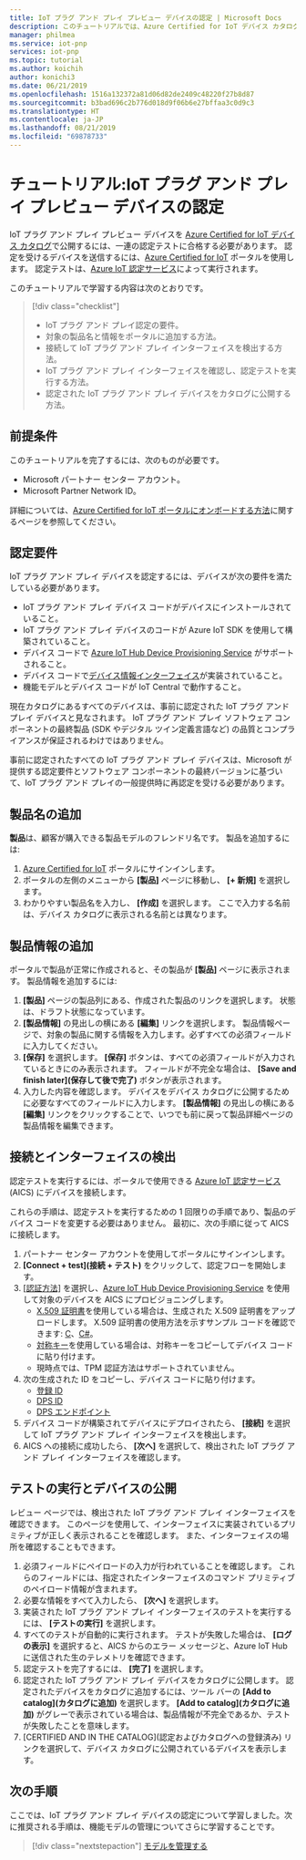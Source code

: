 ```yaml
---
title: IoT プラグ アンド プレイ プレビュー デバイスの認定 | Microsoft Docs
description: このチュートリアルでは、Azure Certified for IoT デバイス カタログに対象の製品の情報を追加し、デバイスを Azure IoT 認定サービスに接続して、IoT プラグ アンド プレイ認定テストを実行する方法について説明します。
manager: philmea
ms.service: iot-pnp
services: iot-pnp
ms.topic: tutorial
ms.author: koichih
author: konichi3
ms.date: 06/21/2019
ms.openlocfilehash: 1516a132372a81d06d82de2409c48220f27b8d87
ms.sourcegitcommit: b3bad696c2b776d018d9f06b6e27bffaa3c0d9c3
ms.translationtype: HT
ms.contentlocale: ja-JP
ms.lasthandoff: 08/21/2019
ms.locfileid: "69878733"
---
```

# <a name="tutorial-certify-your-iot-plug-and-play-preview-device"></a>チュートリアル:IoT プラグ アンド プレイ プレビュー デバイスの認定

IoT プラグ アンド プレイ プレビュー デバイスを [Azure Certified for IoT デバイス カタログ](https://aka.ms/iotdevcat)で公開するには、一連の認定テストに合格する必要があります。 認定を受けるデバイスを送信するには、[Azure Certified for IoT](https://aka.ms/ACFI) ポータルを使用します。 認定テストは、[Azure IoT 認定サービス](https://aka.ms/azure-iot-aics)によって実行されます。

このチュートリアルで学習する内容は次のとおりです。

> [!div class="checklist"]
> * IoT プラグ アンド プレイ認定の要件。
> * 対象の製品名と情報をポータルに追加する方法。
> * 接続して IoT プラグ アンド プレイ インターフェイスを検出する方法。
> * IoT プラグ アンド プレイ インターフェイスを確認し、認定テストを実行する方法。
> * 認定された IoT プラグ アンド プレイ デバイスをカタログに公開する方法。

## <a name="prerequisites"></a>前提条件

このチュートリアルを完了するには、次のものが必要です。

* Microsoft パートナー センター アカウント。
* Microsoft Partner Network ID。

詳細については、[Azure Certified for IoT ポータルにオンボードする方法](howto-onboard-portal.md)に関するページを参照してください。

## <a name="certification-requirements"></a>認定要件

IoT プラグ アンド プレイ デバイスを認定するには、デバイスが次の要件を満たしている必要があります。

* IoT プラグ アンド プレイ デバイス コードがデバイスにインストールされていること。
* IoT プラグ アンド プレイ デバイスのコードが Azure IoT SDK を使用して構築されていること。
* デバイス コードで [Azure IoT Hub Device Provisioning Service](../iot-dps/about-iot-dps.md) がサポートされること。
* デバイス コードで[デバイス情報インターフェイス](concepts-common-interfaces.md)が実装されていること。
* 機能モデルとデバイス コードが IoT Central で動作すること。

現在カタログにあるすべてのデバイスは、事前に認定された IoT プラグ アンド プレイ デバイスと見なされます。 IoT プラグ アンド プレイ ソフトウェア コンポーネントの最終製品 (SDK やデジタル ツイン定義言語など) の品質とコンプライアンスが保証されるわけではありません。

事前に認定されたすべての IoT プラグ アンド プレイ デバイスは、Microsoft が提供する認定要件とソフトウェア コンポーネントの最終バージョンに基づいて、IoT プラグ アンド プレイの一般提供時に再認定を受ける必要があります。

## <a name="add-product-name"></a>製品名の追加

**製品**は、顧客が購入できる製品モデルのフレンドリ名です。 製品を追加するには:

1. [Azure Certified for IoT](https://aka.ms/ACFI) ポータルにサインインします。
1. ポータルの左側のメニューから **[製品]** ページに移動し、 **[+ 新規]** を選択します。
1. わかりやすい製品名を入力し、 **[作成]** を選択します。 ここで入力する名前は、デバイス カタログに表示される名前とは異なります。

## <a name="add-product-information"></a>製品情報の追加

ポータルで製品が正常に作成されると、その製品が **[製品]** ページに表示されます。 製品情報を追加するには:

1. **[製品]** ページの製品列にある、作成された製品のリンクを選択します。 状態は、ドラフト状態になっています。
1. **[製品情報]** の見出しの横にある **[編集]** リンクを選択します。 製品情報ページで、対象の製品に関する情報を入力します。必ずすべての必須フィールドに入力してください。
1. **[保存]** を選択します。 **[保存]** ボタンは、すべての必須フィールドが入力されているときにのみ表示されます。 フィールドが不完全な場合は、 **[Save and finish later]\(保存して後で完了\)** ボタンが表示されます。
1. 入力した内容を確認します。 デバイスをデバイス カタログに公開するために必要なすべてのフィールドに入力します。 **[製品情報]** の見出しの横にある **[編集]** リンクをクリックすることで、いつでも前に戻って製品詳細ページの製品情報を編集できます。

## <a name="connect-and-discover-interfaces"></a>接続とインターフェイスの検出

認定テストを実行するには、ポータルで使用できる [Azure IoT 認定サービス](https://aka.ms/azure-iot-aics) (AICS) にデバイスを接続します。

これらの手順は、認定テストを実行するための 1 回限りの手順であり、製品のデバイス コードを変更する必要はありません。 最初に、次の手順に従って AICS に接続します。

1. パートナー センター アカウントを使用してポータルにサインインします。
1. **[Connect + test]\(接続 + テスト\)** をクリックして、認定フローを開始します。
1. [[認証方法]](../iot-dps/concepts-security.md#attestation-mechanism) を選択し、[Azure IoT Hub Device Provisioning Service](../iot-dps/about-iot-dps.md) を使用して対象のデバイスを AICS にプロビジョニングします。
   * [X.509 証明書](../iot-hub/iot-hub-security-x509-get-started.md#prerequisites)を使用している場合は、生成された X.509 証明書をアップロードします。 X.509 証明書の使用方法を示すサンプル コードを確認できます: [C](https://github.com/Azure/azure-iot-sdk-c/blob/master/iothub_client/samples/iothub_ll_client_x509_sample/iothub_ll_client_x509_sample.c)、[C#](../iot-hub/iot-hub-security-x509-get-started.md)。
   * [対称キー](../iot-dps/concepts-symmetric-key-attestation.md)を使用している場合は、対称キーをコピーしてデバイス コードに貼り付けます。
   * 現時点では、TPM 認証方法はサポートされていません。
1. 次の生成された ID をコピーし、デバイス コードに貼り付けます。
   * [登録 ID](../iot-dps/use-hsm-with-sdk.md)
   * [DPS ID](../iot-dps/tutorial-set-up-device.md#create-the-device-registration-software)
   * [DPS エンドポイント](../iot-dps/tutorial-set-up-device.md#create-the-device-registration-software)
1. デバイス コードが構築されてデバイスにデプロイされたら、 **[接続]** を選択して IoT プラグ アンド プレイ インターフェイスを検出します。
1. AICS への接続に成功したら、 **[次へ]** を選択して、検出された IoT プラグ アンド プレイ インターフェイスを確認します。

## <a name="run-tests-and-publish-the-device"></a>テストの実行とデバイスの公開

レビュー ページでは、検出された IoT プラグ アンド プレイ インターフェイスを確認できます。 このページを使用して、インターフェイスに実装されているプリミティブが正しく表示されることを確認します。 また、インターフェイスの場所を確認することもできます。

1. 必須フィールドにペイロードの入力が行われていることを確認します。 これらのフィールドには、指定されたインターフェイスのコマンド プリミティブのペイロード情報が含まれます。
1. 必要な情報をすべて入力したら、 **[次へ]** を選択します。
1. 実装された IoT プラグ アンド プレイ インターフェイスのテストを実行するには、 **[テストの実行]** を選択します。
1. すべてのテストが自動的に実行されます。 テストが失敗した場合は、 **[ログの表示]** を選択すると、AICS からのエラー メッセージと、Azure IoT Hub に送信された生のテレメトリを確認できます。
1. 認定テストを完了するには、 **[完了]** を選択します。
1. 認定された IoT プラグ アンド プレイ デバイスをカタログに公開します。 認定されたデバイスをカタログに追加するには、ツール バーの **[Add to catalog]\(カタログに追加\)** を選択します。 **[Add to catalog]\(カタログに追加\)** がグレーで表示されている場合は、製品情報が不完全であるか、テストが失敗したことを意味します。 
1. [CERTIFIED AND IN THE CATALOG]\(認定およびカタログへの登録済み\) リンクを選択して、デバイス カタログに公開されているデバイスを表示します。

## <a name="next-steps"></a>次の手順

ここでは、IoT プラグ アンド プレイ デバイスの認定について学習しました。次に推奨される手順は、機能モデルの管理についてさらに学習することです。

> [!div class="nextstepaction"]
> [モデルを管理する](./howto-manage-models.md)
